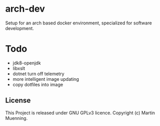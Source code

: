 # arch-dev

Setup for an arch based docker environment, specialized for software development.

# Todo
- jdk8-openjdk
- libxslt
- dotnet turn off telemetry
- more intelligent image updating
- copy dotfiles into image

## License
This Project is released under GNU GPLv3 licence. Copyright (c) Martin Muenning.